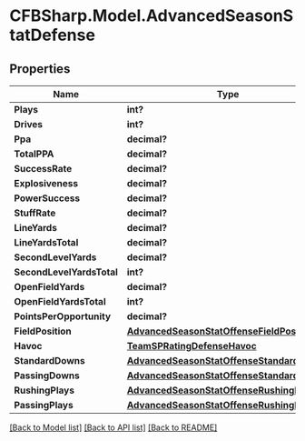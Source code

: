 # CFBSharp.Model.AdvancedSeasonStatDefense
## Properties

Name | Type | Description | Notes
------------ | ------------- | ------------- | -------------
**Plays** | **int?** |  | [optional] 
**Drives** | **int?** |  | [optional] 
**Ppa** | **decimal?** |  | [optional] 
**TotalPPA** | **decimal?** |  | [optional] 
**SuccessRate** | **decimal?** |  | [optional] 
**Explosiveness** | **decimal?** |  | [optional] 
**PowerSuccess** | **decimal?** |  | [optional] 
**StuffRate** | **decimal?** |  | [optional] 
**LineYards** | **decimal?** |  | [optional] 
**LineYardsTotal** | **decimal?** |  | [optional] 
**SecondLevelYards** | **decimal?** |  | [optional] 
**SecondLevelYardsTotal** | **int?** |  | [optional] 
**OpenFieldYards** | **decimal?** |  | [optional] 
**OpenFieldYardsTotal** | **int?** |  | [optional] 
**PointsPerOpportunity** | **decimal?** |  | [optional] 
**FieldPosition** | [**AdvancedSeasonStatOffenseFieldPosition**](AdvancedSeasonStatOffenseFieldPosition.md) |  | [optional] 
**Havoc** | [**TeamSPRatingDefenseHavoc**](TeamSPRatingDefenseHavoc.md) |  | [optional] 
**StandardDowns** | [**AdvancedSeasonStatOffenseStandardDowns**](AdvancedSeasonStatOffenseStandardDowns.md) |  | [optional] 
**PassingDowns** | [**AdvancedSeasonStatOffenseStandardDowns**](AdvancedSeasonStatOffenseStandardDowns.md) |  | [optional] 
**RushingPlays** | [**AdvancedSeasonStatOffenseRushingPlays**](AdvancedSeasonStatOffenseRushingPlays.md) |  | [optional] 
**PassingPlays** | [**AdvancedSeasonStatOffenseRushingPlays**](AdvancedSeasonStatOffenseRushingPlays.md) |  | [optional] 

[[Back to Model list]](../README.md#documentation-for-models) [[Back to API list]](../README.md#documentation-for-api-endpoints) [[Back to README]](../README.md)

